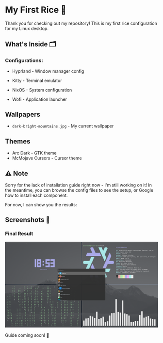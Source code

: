 # My First Rice 🎨

Thank you for checking out my repository! This is my first rice configuration for my Linux desktop.

## What's Inside 🗂

### Configurations:

- Hyprland - Window manager config

- Kitty - Terminal emulator

- NixOS - System configuration

- Wofi  - Application launcher

## Wallpapers
- `dark-bright-mountains.jpg` - My current wallpaper

## Themes
- Arc Dark - GTK theme
- McMojave Cursors - Cursor theme

## ⚠️ Note
Sorry for the lack of installation guide right now - I'm still working on it! 
In the meantime, you can browse the config files to see the setup, or Google how to install each component.

For now, I can show you the results:

## Screenshots 📸

### Final Result
![My Desktop](Screenshots/Desktop.png)

Guide coming soon! 🔧
